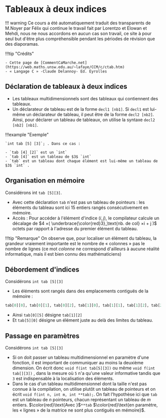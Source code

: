 # Tableaux à deux indices

!!! warning
    Ce cours a été automatiquement traduit des transparents de M.Noyer par Félix qui continue le travail fait par Lorentzo et Elowan et Mehdi, nous ne nous accordons en aucun cas son travail, ce site à pour seul but d'être plus compréhensible pendant les périodes de révision que des diaporamas.

!!!tip "Crédits"

    - Cette page de [CommentCaMarche.net](https://web.maths.unsw.edu.au/~lafaye/CCM/c/ctab.htm)
    - « Langage C » -Claude Delannoy- Ed. Eyrolles

## Déclaration de tableaux à deux indices

- Les tableaux multidimensionnels sont des tableaux qui contiennent des tableaux.
- Un déclarateur de tableau est de la forme `decl1 [nb1]`. Si `decl1` est lui-même un déclarateur de tableau, il peut être de la forme `decl2 [nb2]`.
Ainsi, pour déclarer un tableau de tableaux, on utilise la syntaxe `decl2 [nb2] [nb1]`.

!!!example "Exemple"

    `int tab [5] [3]`; . Dans ce cas :
    
    - `tab [4] [2]` est un `int`
    - `tab [4]` est un tableau de $3$ `int`
    - `tab` est un tableau dont chaque élément est lui-même un tableau de $3$ `int` .

## Organisation en mémoire

Considérons int `tab [5][3]`.

- Avec cette déclaration `tab` n'est pas un tableau de pointeurs : les éléments du tableau sont ici $15$ entiers rangés consécutivement en mémoire.
- Accès : Pour accéder à l'élément d'indice $(i ,j )$, le compilateur calcule
un décalage de $4 ×( \underbrace{\color{red}3}_\text{nb. de col} ×i + j )$ octets par rapport à l'adresse du premier élément du tableau.

!!!tip "Remarque"
    On observe que, pour localiser un élément du tableau, la grandeur vraiement importante est le nombre de « colonnes » pas le nombre de lignes (ce mot _colonne_ ne correspond d'ailleurs à aucune réalité informatique, mais il est bien connu des mathématiciens)

## Débordement d'indices

Considérons `int tab [5][3]`

- Les éléments sont rangés dans des emplacements contiguës de la mémoire :

```Python
tab[0][0], tab[0][1], tab[0][2], tab[1][0], tab[1][1], tab[1][2], tab[2][1]...  
```

- Ainsi `tab[0][5]` désigne `tab[1][2]`
- Et `tab[5][0]` désigne un élément juste au delà des limites du tableau.

## Passage en paramètres

Considérons `int tab [5][3]`

- Si on doit passer un tableau multidimensionnel en paramètre d'une fonction, il est important de communiquer au moins la deuxième dimension.
On écrit donc `void f(int tab[5][3])` ou même `void f(int tab[][3])` , dans la mesure où `5` n'a qu'une valeur informative tandis que `3` est indispensable à la localisation des éléments.
- Dans le cas d'un tableau multidimensionnel dont la taille n'est pas connue à la compilation, on utilise plutôt un tableau de pointeurs et on écrit `void f(int n, int m, int **tab);`.
On fait l'hypothèse ici que `tab` est un tableau de $n$ pointeurs, chacun représentant un tableau de $m$ entiers.
$\color{red}\text{Avec }$`**tab` $\color{red}\text{en paramètre, les « lignes » de la matrice ne sont plus contiguës en mémoire}$.
